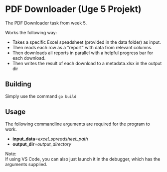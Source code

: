 # PDF Downloader (Uge 5 Projekt)

The PDF Downloader task from week 5.

Works the following way:
- Takes a specific Excel speadsheet (provided in the data folder) as input. 
- Then reads each row as a "report" with data from relevant columns.
- Then downloads all reports in parallel with a helpful progress bar for each download.
- Then writes the result of each download to a metadata.xlsx in the output dir

## Building

Simply use the command `go build`

## Usage

The following commandline arguments are required for the program to work.

- **input_data**=_excel_spreadsheet_path_
- **output_dir**=_output_directory_

Note:  
If using VS Code, you can also just launch it in the debugger, which has the arguments supplied.
